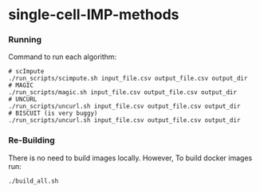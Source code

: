 # single-cell-IMP-methods


### Running

Command to run each algorithm:

```
# scImpute
./run_scripts/scimpute.sh input_file.csv output_file.csv output_dir
# MAGIC
./run_scripts/magic.sh input_file.csv output_file.csv output_dir
# UNCURL
./run_scripts/uncurl.sh input_file.csv output_file.csv output_dir
# BISCUIT (is very buggy)
./run_scripts/uncurl.sh input_file.csv output_file.csv output_dir 
```


### Re-Building

There is no need to build images locally.
However, To build docker images run:

```
./build_all.sh
```
